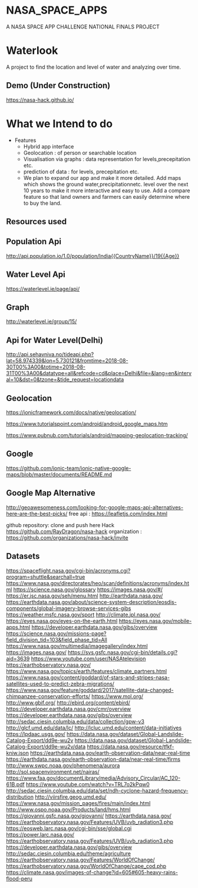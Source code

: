 # NASA_SPACE_APPS
A NASA SPACE APP CHALLENGE NATIONAL FINALS PROJECT

# Waterlook
A project to find the location and level of water and analyzing over time.

## Demo (Under Construction)
https://nasa-hack.github.io/

# What we Intend to do
 - Features
   - Hybrid app interface
   - Geolocation : of person or searchable location
   - Visualisation via graphs : data representation for levels,precepitation etc.
   - prediction of data : for levels, precepitation etc.
   - We plan to expand our app and make it more detailed. Add maps which shows the ground water,precipitationnetc. level over the next 10 years to make it more interactive and easy to use. Add a compare feature so that land owners and farmers can easily determine where to buy the land.

## Resources used

## Population Api
http://api.population.io/1.0/population/India{{CountryName}}/19{{Age}}

## Water Level Api
https://waterlevel.ie/page/api/

## Graph
http://waterlevel.ie/group/15/

## Api for Water Level(Delhi)
http://api.sehavniva.no/tideapi.php?lat=58.974339&lon=5.730121&fromtime=2018-08-30T00%3A00&totime=2018-08-31T00%3A00&datatype=all&refcode=cd&place=Delhi&file=&lang=en&interval=10&dst=0&tzone=&tide_request=locationdata

## Geolocation
https://ionicframework.com/docs/native/geolocation/

https://www.tutorialspoint.com/android/android_google_maps.htm

https://www.pubnub.com/tutorials/android/mapping-geolocation-tracking/

## Google
https://github.com/ionic-team/ionic-native-google-maps/blob/master/documents/README.md


## Google Map Alternative
http://geoawesomeness.com/looking-for-google-maps-api-alternatives-here-are-the-best-picks/
free api : https://leafletjs.com/index.html

github repository: clone and push here
Hack https://github.com/RayDragon/nasa-hack
organization : https://github.com/organizations/nasa-hack/invite

## Datasets
https://spaceflight.nasa.gov/cgi-bin/acronyms.cgi?program=shuttle&searchall=true
https://www.nasa.gov/directorates/heo/scan/definitions/acronyms/index.html
https://science.nasa.gov/glossary
https://images.nasa.gov/#/
https://er.jsc.nasa.gov/seh/menu.html
http://earthdata.nasa.gov/
https://earthdata.nasa.gov/about/science-system-description/eosdis-components/global-imagery-browse-services-gibs
https://weather.msfc.nasa.gov/sport
http://climate.jpl.nasa.gov/
https://eyes.nasa.gov/eyes-on-the-earth.html
https://eyes.nasa.gov/mobile-apps.html
https://developer.earthdata.nasa.gov/gibs/overview
https://science.nasa.gov/missions-page?field_division_tid=103&field_phase_tid=All
https://www.nasa.gov/multimedia/imagegallery/index.html
https://images.nasa.gov/
https://svs.gsfc.nasa.gov/cgi-bin/details.cgi?aid=3639
https://www.youtube.com/user/NASAtelevision
https://earthobservatory.nasa.gov/
https://www.nasa.gov/topics/earth/features/climate_partners.html
https://www.nasa.gov/content/goddard/of-stars-and-stripes-nasa-satellites-used-to-predict-zebra-migrations/
https://www.nasa.gov/feature/goddard/2017/satellite-data-changed-chimpanzee-conservation-efforts/
https://www.mol.org/
http://www.gbif.org/
http://ebird.org/content/ebird/
https://developer.earthdata.nasa.gov/cmr/overview
https://developer.earthdata.nasa.gov/gibs/overview
http://sedac.ciesin.columbia.edu/data/collection/gpw-v3
http://glcf.umd.edu/data/lc/
http://lcluc.umd.edu/content/data-initiatives
https://lpdaac.usgs.gov/
https://data.nasa.gov/dataset/Global-Landslide-Catalog-Export/dd9e-wu2v
https://data.nasa.gov/dataset/Global-Landslide-Catalog-Export/dd9e-wu2v/data
https://data.nasa.gov/resource/tfkf-kniw.json
https://earthdata.nasa.gov/earth-observation-data/near-real-time
https://earthdata.nasa.gov/earth-observation-data/near-real-time/firms
http://www.swpc.noaa.gov/phenomena/aurora
http://sol.spacenvironment.net/nairas/
https://www.faa.gov/documentLibrary/media/Advisory_Circular/AC_120-61B.pdf
https://www.youtube.com/watch?v=TRL7o2kPqw0
http://sedac.ciesin.columbia.edu/data/set/ndh-cyclone-hazard-frequency-distribution
http://viirsfire.geog.umd.edu/
https://www.nasa.gov/mission_pages/fires/main/index.html
http://www.ospo.noaa.gov/Products/land/hms.html
https://giovanni.gsfc.nasa.gov/giovanni/
https://earthdata.nasa.gov/
https://earthobservatory.nasa.gov/Features/UVB/uvb_radiation3.php
https://eosweb.larc.nasa.gov/cgi-bin/sse/global.cgi
https://power.larc.nasa.gov/
https://earthobservatory.nasa.gov/Features/UVB/uvb_radiation3.php
https://developer.earthdata.nasa.gov/gibs/overview
http://sedac.ciesin.columbia.edu/theme/agriculture
https://earthobservatory.nasa.gov/Features/WorldOfChange/
https://earthobservatory.nasa.gov/WorldOfChange/cape_cod.php
https://climate.nasa.gov/images-of-change?id=605#605-heavy-rains-flood-peru

